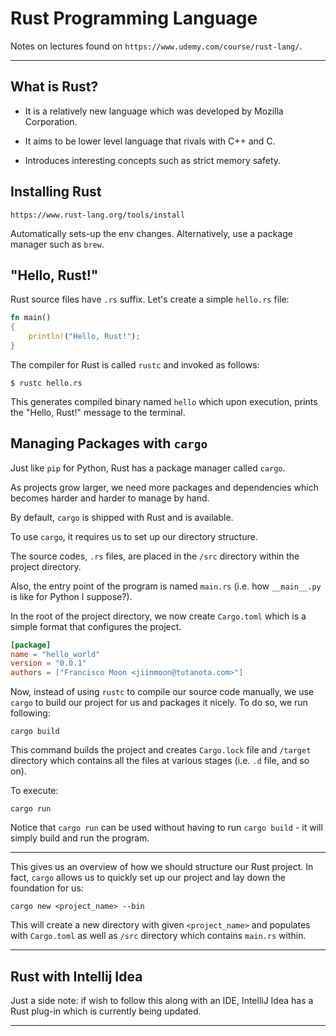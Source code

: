 # Rust Programming Language

Notes on lectures found on `https://www.udemy.com/course/rust-lang/`.

---

## What is Rust?

- It is a relatively new language which was developed by Mozilla Corporation.

- It aims to be lower level language that rivals with C++ and C.

- Introduces interesting concepts such as strict memory safety.

## Installing Rust

```
https://www.rust-lang.org/tools/install
```

Automatically sets-up the env changes. Alternatively, use a package manager
such as `brew`.

## "Hello, Rust!"

Rust source files have `.rs` suffix. Let's create a simple `hello.rs` file:

```rust
fn main()
{
    println!("Hello, Rust!");
}
```

The compiler for Rust is called `rustc` and invoked as follows:

`$ rustc hello.rs`

This generates compiled binary named `hello` which upon execution, prints the
"Hello, Rust!" message to the terminal.

## Managing Packages with `cargo`

Just like `pip` for Python, Rust has a package manager called `cargo`.

As projects grow larger, we need more packages and dependencies which becomes
harder and harder to manage by hand.

By default, `cargo` is shipped with Rust and is available.

To use `cargo`, it requires us to set up our directory structure.

The source codes, `.rs` files, are placed in the `/src` directory within the
project directory.

Also, the entry point of the program is named `main.rs` (i.e. how `__main__.py`
is like for Python I suppose?).

In the root of the project directory, we now create `Cargo.toml` which is
a simple format that configures the project.

```toml
[package]
name = "hello_world"
version = "0.0.1"
authors = ["Francisco Moon <jiinmoon@tutanota.com>"]    
```

Now, instead of using `rustc` to compile our source code manually, we use
`cargo` to build our project for us and packages it nicely. To do so, we run
following:

`cargo build`

This command builds the project and creates `Cargo.lock` file and `/target`
directory which contains all the files at various stages (i.e. `.d` file, and
so on).

To execute:

`cargo run`

Notice that `cargo run` can be used without having to run `cargo build` - it
will simply build and run the program.

---

This gives us an overview of how we should structure our Rust project. In fact,
`cargo` allows us to quickly set up our project and lay down the foundation for
us:

`cargo new <project_name> --bin`

This will create a new directory with given `<project_name>` and populates with
`Cargo.toml` as well as `/src` directory which contains `main.rs` within.

---

## Rust with Intellij Idea

Just a side note: if wish to follow this along with an IDE, IntelliJ Idea has
a Rust plug-in which is currently being updated.

---


